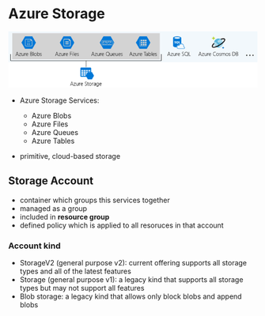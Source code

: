 # Azure Storage

![Azure Storage Image](./img/azure-storage.png)

- Azure Storage Services: 
  - Azure Blobs
  - Azure Files
  - Azure Queues
  - Azure Tables

-  primitive, cloud-based storage

## Storage Account
- container which groups this services together
- managed as a group
- included in **resource group**
- defined policy which is applied to all resoruces in that account

### Account kind
- StorageV2 (general purpose v2): current offering supports all storage types and all of the latest features
- Storage (general purpose v1): a legacy kind that supports all storage types but may not support all features
- Blob storage: a legacy kind that allows only block blobs and append blobs